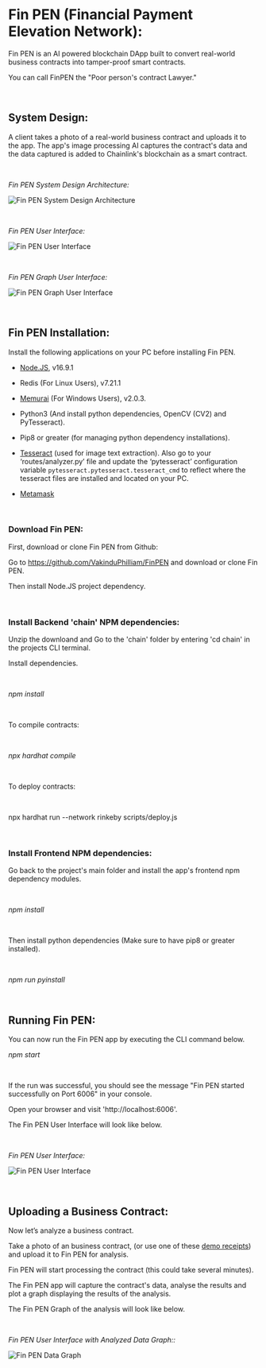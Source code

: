 
# Fin PEN (Financial Payment Elevation Network):

Fin PEN is an AI powered blockchain DApp built to convert real-world business contracts into tamper-proof smart contracts. 

You can call FinPEN the "Poor person's contract Lawyer."

<br/>

## System Design:

A client takes a photo of a real-world business contract and uploads it to the app. The app's image processing AI captures the contract's data and the data captured is added to Chainlink's blockchain as a smart contract. 

<br/>

_Fin PEN System Design Architecture:_

![Fin PEN System Design Architecture](/docs/system_design.png)

<br/>

_Fin PEN User Interface:_

![Fin PEN User Interface](/docs/FinPIN_UI.png)

<br/>

_Fin PEN Graph User Interface:_

![Fin PEN Graph User Interface](/docs/Header.png)

<br/>

## Fin PEN Installation:

Install the following applications on your PC before installing Fin PEN.

- [Node.JS](https://nodejs.org/en/download/current/), v16.9.1 

- Redis (For Linux Users), v7.21.1

- [Memurai](https://www.memurai.com/get-memurai) (For Windows Users), v2.0.3.

- Python3 (And install python dependencies, OpenCV (CV2) and PyTesseract).

- Pip8 or greater (for managing python dependency installations).

- [Tesseract](https://github.com/tesseract-ocr/tesseract/wiki) (used for image text extraction). Also go to your ‘routes/analyzer.py’ file and update the ‘pytesseract’ configuration variable `pytesseract.pytesseract.tesseract_cmd` to reflect where the tesseract files are installed and located on your PC.

- [Metamask](https://metamask.io/)

</br>

### Download Fin PEN:

First, download or clone Fin PEN from Github:

Go to https://github.com/VakinduPhilliam/FinPEN and download or clone Fin PEN.

Then install Node.JS project dependency.

</br>

### Install Backend 'chain' NPM dependencies:

Unzip the downloand and Go to the 'chain' folder by entering 'cd chain' in the projects CLI terminal.

Install dependencies.

</br>

_npm install_

</br>

To compile contracts:

</br>

_npx hardhat compile_

</br>

To deploy contracts:

</br>

npx hardhat run --network rinkeby scripts/deploy.js

</br>


### Install Frontend NPM dependencies:

Go back to the project's main folder and install the app's frontend npm dependency modules. 

</br>

_npm install_

</br>

Then install python dependencies (Make sure to have pip8 or greater installed).

</br>

_npm run pyinstall_

</br>

## Running Fin PEN:

You can now run the Fin PEN app by executing the CLI command below.

_npm start_

</br>

If the run was successful, you should see the message "Fin PEN started successfully on Port 6006" in your console.

Open your browser and visit 'http://localhost:6006'. 

The Fin PEN User Interface will look like below.

<br/>

_Fin PEN User Interface:_

![Fin PEN User Interface](/docs/FinPIN_UI.png)

</br>

## Uploading a Business Contract:

Now let’s analyze a business contract.

Take a photo of an business contract, (or use one of these [demo receipts](/demos/)) and upload it to Fin PEN for analysis.

Fin PEN will start processing the contract (this could take several minutes).

The Fin PEN app will capture the contract's data, analyse the results and plot a graph displaying the results of the analysis.

The Fin PEN Graph of the analysis will look like below.

<br/>

_Fin PEN User Interface with Analyzed Data Graph::_

![Fin PEN Data Graph](/docs/FinPIN_Graph.png)


